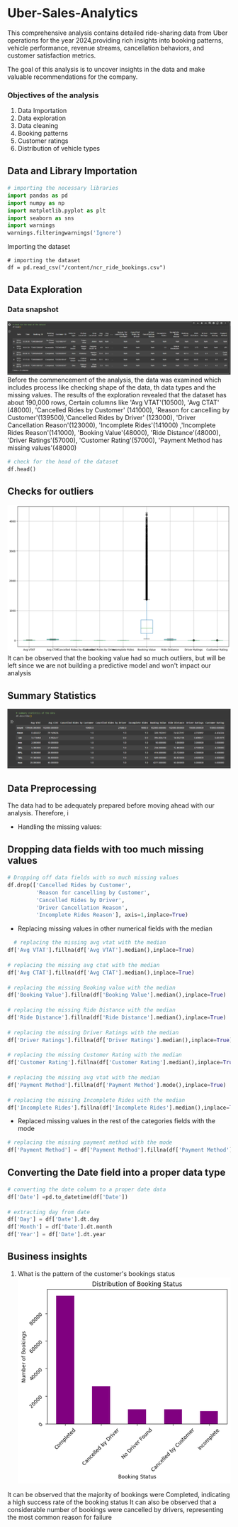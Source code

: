 # Uber-Sales-Analytics
This comprehensive analysis contains detailed ride-sharing data from Uber operations for the year 2024,providing rich insights into booking patterns, vehicle performance,
revenue streams, cancellation behaviors, and customer satisfaction metrics.

The goal of this analysis is to uncover insights in the data and make valuable recommendations for the company. 

### Objectives of the analysis
1. Data Importation
2. Data exploration
3. Data cleaning
4. Booking patterns
5. Customer ratings
6. Distribution of vehicle types

## Data and Library Importation

   ```python
# importing the necessary libraries
import pandas as pd
import numpy as np
import matplotlib.pyplot as plt
import seaborn as sns
import warnings
warnings.filteringwarnings('Ignore')
```
 
 Importing the dataset
```
# importing the dataset
df = pd.read_csv("/content/ncr_ride_bookings.csv")
```

## Data Exploration 
### Data snapshot
![](data-head.png)
Before the commencement of the analysis, the data was examined which includes process like checking shape of the data, th data types and the missing values. The results of the exploration revealed that the dataset has about 190,000 rows, Certain columns like 'Avg VTAT'(10500), 'Avg CTAT' (48000), 'Cancelled Rides by Customer' (141000), 'Reason for cancelling by Customer'(139500),'Cancelled Rides by Driver' (123000), 'Driver Cancellation Reason'(123000), 'Incomplete Rides'(141000) ,'Incomplete Rides Reason'(141000), 'Booking Value'(48000), 'Ride Distance'(48000), 'Driver Ratings'(57000), 'Customer Rating'(57000), 'Payment Method has missing values'(48000)
```python
# check for the head of the dataset
df.head()
```
## Checks for outliers
![](Boxplot.png)
It can be observed that the booking value had so much outliers, but will be left since we are not building a predictive model and won't impact our analysis

## Summary Statistics
![Summary Statistics](summary_statistics.png)


## Data Preprocessing
The data had to be adequately prepared before moving ahead with our analysis. Therefore, i
* Handling the missing values:

## Dropping data fields with too much missing values
```python
# Dropping off data fields with so much missing values
df.drop(['Cancelled Rides by Customer',
         'Reason for cancelling by Customer',
         'Cancelled Rides by Driver',
         'Driver Cancellation Reason',
         'Incomplete Rides Reason'], axis=1,inplace=True)
```

* Replacing missing values in other numerical fields with the median

```python
  # replacing the missing avg vtat with the median
df['Avg VTAT'].fillna(df['Avg VTAT'].median(),inplace=True)

# replacing the missing avg ctat with the median
df['Avg CTAT'].fillna(df['Avg CTAT'].median(),inplace=True)

# replacing the missing Booking value with the median
df['Booking Value'].fillna(df['Booking Value'].median(),inplace=True)

# replacing the missing Ride Distance with the median
df['Ride Distance'].fillna(df['Ride Distance'].median(),inplace=True)

# replacing the missing Driver Ratings with the median
df['Driver Ratings'].fillna(df['Driver Ratings'].median(),inplace=True)

# replacing the missing Customer Rating with the median
df['Customer Rating'].fillna(df['Customer Rating'].median(),inplace=True)

# replacing the missing avg vtat with the median
df['Payment Method'].fillna(df['Payment Method'].mode(),inplace=True)

# replacing the missing Incomplete Rides with the median
df['Incomplete Rides'].fillna(df['Incomplete Rides'].median(),inplace=True)
```
* Replaced missing values in the rest of the categories fields with the mode

```python
# replacing the missing payment method with the mode
df['Payment Method'] = df['Payment Method'].fillna(df['Payment Method'].mode()[0])
```

## Converting the Date field into a proper data type
```python
# converting the date column to a proper date data
df['Date'] =pd.to_datetime(df['Date'])

# extracting day from date
df['Day'] = df['Date'].dt.day
df['Month'] = df['Date'].dt.month
df['Year'] = df['Date'].dt.year
```

## Business insights
1. What is the pattern of the customer's bookings status
![](Dist_Booking_Status.png)

It can be observed that the majority of bookings were Completed, indicating a high success rate of the booking status
It can also be observed that a considerable number of bookings were cancelled by drivers, representing the most common reason for failure



